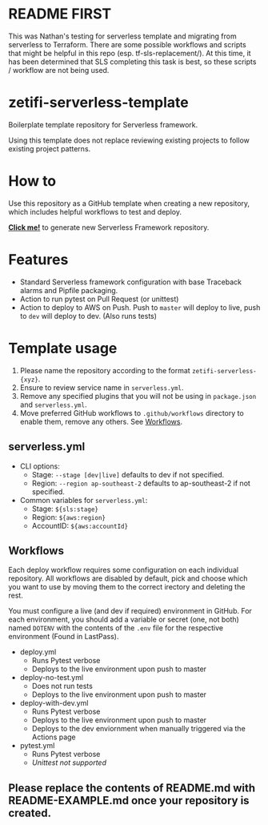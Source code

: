 # README FIRST

This was Nathan's testing for serverless template and migrating from serverless to Terraform. There are some possible workflows and scripts that might be helpful in this repo (esp. tf-sls-replacement/). At this time, it has been determined that SLS completing this task is best, so these scripts / workflow are not being used.





# zetifi-serverless-template
Boilerplate template repository for Serverless framework.

Using this template does not replace reviewing existing projects to follow existing project patterns.

# How to
Use this repository as a GitHub template when creating a new repository, which includes helpful workflows to test and deploy.

[**Click me!**](https://github.com/Zetifi/zetifi-serverless-template/generate) to generate new Serverless Framework repository.

# Features
- Standard Serverless framework configuration with base Traceback alarms and Pipfile packaging.
- Action to run pytest on Pull Request (or unittest)
- Action to deploy to AWS on Push. Push to `master` will deploy to live, push to `dev` will deploy to dev. (Also runs tests)

# Template usage
1. Please name the repository according to the format `zetifi-serverless-{xyz}`.
2. Ensure to review service name in `serverless.yml`.
3. Remove any specified plugins that you will not be using in `package.json` and `serverless.yml`.
4. Move preferred GitHub workflows to `.github/workflows` directory to enable them, remove any others. See [Workflows](https://github.com/Zetifi/zetifi-serverless-template?tab=readme-ov-file#workflows).

## serverless.yml
- CLI options:
  - Stage: `--stage [dev|live]` defaults to dev if not specified.
  - Region: `--region ap-southeast-2` defaults to ap-southeast-2 if not specified.
- Common variables for `serverless.yml`:
  - Stage: `${sls:stage}`
  - Region: `${aws:region}`
  - AccountID: `${aws:accountId}`

## Workflows
Each deploy workflow requires some configuration on each individual repository. All workflows are disabled by default, pick and choose which you want to use by moving them to the correct irectory and deleting the rest.

You must configure a live (and dev if required) environment in GitHub. For each environment, you should add a variable or secret (one, not both) named `DOTENV` with the contents of the `.env` file for the respective environment (Found in LastPass).



- deploy.yml
  - Runs Pytest verbose
  - Deploys to the live environment upon push to master
- deploy-no-test.yml
  - Does not run tests
  - Deploys to the live environment upon push to master
- deploy-with-dev.yml
  - Runs Pytest verbose
  - Deploys to the live environment upon push to master
  - Deploys to the dev enviornment when manually triggered via the Actions page
- pytest.yml
  - Runs Pytest verbose
  - *Unittest not supported*

## Please replace the contents of README.md with README-EXAMPLE.md once your repository is created.
